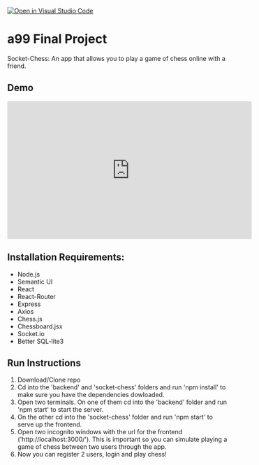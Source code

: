 [![Open in Visual Studio Code](https://classroom.github.com/assets/open-in-vscode-f059dc9a6f8d3a56e377f745f24479a46679e63a5d9fe6f495e02850cd0d8118.svg)](https://classroom.github.com/online_ide?assignment_repo_id=6317978&assignment_repo_type=AssignmentRepo)
# a99 Final Project

Socket-Chess: An app that allows you to play a game of chess online with a friend.

## Demo
<iframe width="560" height="315" src="https://www.youtube.com/embed/u2VNq1Cq4mg" title="YouTube video player" frameborder="0" allow="accelerometer; autoplay; clipboard-write; encrypted-media; gyroscope; picture-in-picture" allowfullscreen></iframe>

## Installation Requirements:
- Node.js
- Semantic UI
- React
- React-Router
- Express
- Axios
- Chess.js
- Chessboard.jsx
- Socket.io
- Better SQL-lite3

## Run Instructions
1. Download/Clone repo
2. Cd into the 'backend' and 'socket-chess' folders and run 'npm install' to make sure you have the dependencies dowloaded. 
3. Open two terminals. On one of them cd into the 'backend' folder and run 'npm start' to start the server.
4. On the other cd into the 'socket-chess' folder and run 'npm start' to serve up the frontend.
5. Open two incognito windows with the url for the frontend ('http://localhost:3000/'). This is important so you can simulate playing a game of chess between two users through the app. 
6. Now you can register 2 users, login and play chess!
